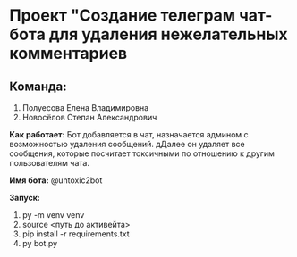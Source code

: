 # Проект "Создание телеграм чат-бота для удаления нежелательных комментариев

## Команда:
1. Полуесова Елена Владимировна
2. Новосёлов Степан Александрович

**Как работает:** 
Бот добавляется в чат, назначается админом с возможностью удаления сообщений. дДалее он удаляет все сообщения, которые посчитает токсичными по отношению к другим пользователям чата. 

**Имя бота:** @untoxic2bot

**Запуск:**
1. py -m venv venv
2. source <путь до активейта>
3. pip install -r requirements.txt
4. py bot.py
